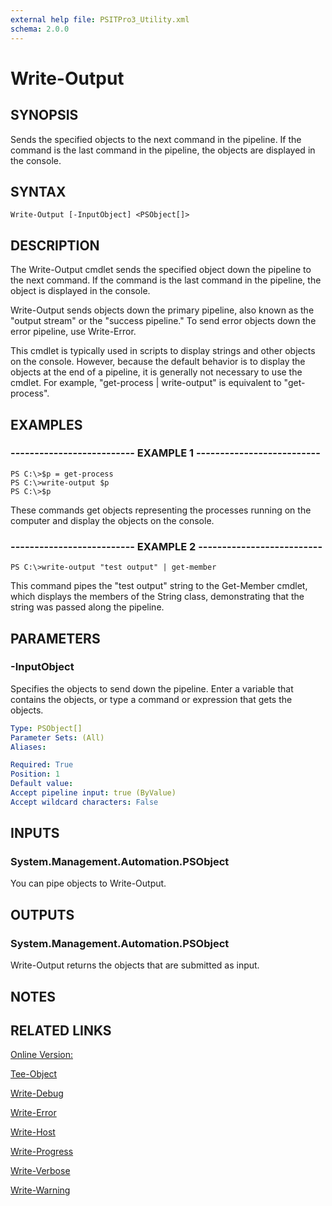 ```yaml
---
external help file: PSITPro3_Utility.xml
schema: 2.0.0
---
```


# Write-Output
## SYNOPSIS
Sends the specified objects to the next command in the pipeline.
If the command is the last command in the pipeline, the objects are displayed in the console.

## SYNTAX

```
Write-Output [-InputObject] <PSObject[]>
```

## DESCRIPTION
The Write-Output cmdlet sends the specified object down the pipeline to the next command.
If the command is the last command in the pipeline, the object is displayed in the console.

Write-Output sends objects down the primary pipeline, also known as the "output stream" or the "success pipeline." To send error objects down the error pipeline, use Write-Error.

This cmdlet is typically used in scripts to display strings and other objects on the console.
However, because the default behavior is to display the objects at the end of a pipeline, it is generally not necessary to use the cmdlet.
For example, "get-process | write-output" is equivalent to "get-process".

## EXAMPLES

### -------------------------- EXAMPLE 1 --------------------------
```
PS C:\>$p = get-process
PS C:\>write-output $p
PS C:\>$p
```

These commands get objects representing the processes running on the computer and display the objects on the console.

### -------------------------- EXAMPLE 2 --------------------------
```
PS C:\>write-output "test output" | get-member
```

This command pipes the "test output" string to the Get-Member cmdlet, which displays the members of the String class, demonstrating that the string was passed along the pipeline.

## PARAMETERS

### -InputObject
Specifies the objects to send down the pipeline.
Enter a variable that contains the objects, or type a command or expression that gets the objects.

```yaml
Type: PSObject[]
Parameter Sets: (All)
Aliases: 

Required: True
Position: 1
Default value: 
Accept pipeline input: true (ByValue)
Accept wildcard characters: False
```

## INPUTS

### System.Management.Automation.PSObject
You can pipe objects to Write-Output.

## OUTPUTS

### System.Management.Automation.PSObject
Write-Output returns the objects that are submitted as input.

## NOTES

## RELATED LINKS

[Online Version:](http://go.microsoft.com/fwlink/?LinkID=113427)

[Tee-Object](ae5c403c-6a21-430e-a94a-74a1edee149a)

[Write-Debug](fb95cfe7-8a21-4b6a-9e00-0205a6b74c41)

[Write-Error](eedfea70-5aa7-4d20-b87d-f8e1147b1b42)

[Write-Host](023e670a-cfda-4e8c-af8f-c2b2d9ee5612)

[Write-Progress](3e78a07f-87ae-4bc2-ac28-b0163831fd80)

[Write-Verbose](d17c2519-dae0-4142-a506-9acfb79b72e7)

[Write-Warning](8e53946e-1762-40e6-ab70-5307f6fc2a98)


